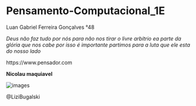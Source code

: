 # Pensamento-Computacional_1E
Luan Gabriel Ferreira Gonçalves °48


*Deus não faz tudo por nós para não nos tirar o livre arbítrio ea parte da glória que nos cabe
por isso é importante partimos para a luta que ele esta do nosso lado*
 <p> https://www.pensador.com
  
  **Nicolau maquiavel**

![images](https://user-images.githubusercontent.com/112980670/190007573-faec1ffe-d3ef-4f5c-8b8e-cf0649691b88.jpeg)

@LiziBugalski 

